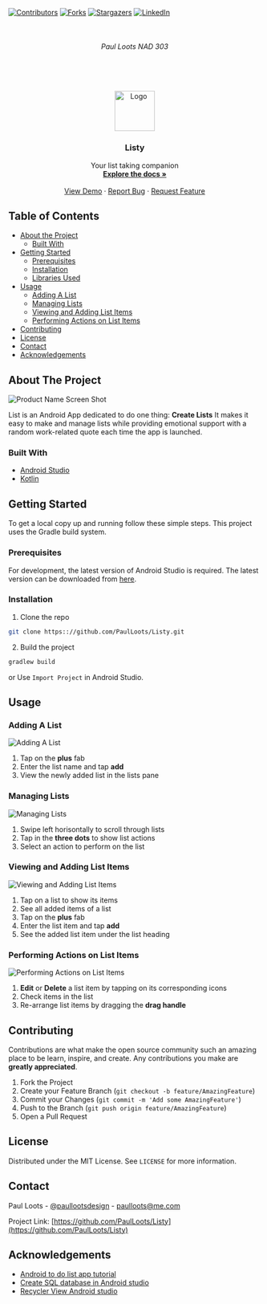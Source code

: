 
<!-- PROJECT SHIELDS -->
<!--
*** I'm using markdown "reference style" links for readability.
*** Reference links are enclosed in brackets [ ] instead of parentheses ( ).
*** See the bottom of this document for the declaration of the reference variables
-->
[![Contributors][contributors-shield]][contributors-url]
[![Forks][forks-shield]][forks-url]
[![Stargazers][stars-shield]][stars-url]
[![LinkedIn][linkedin-shield]][linkedin-url]



<!-- PROJECT LOGO -->
<br />
<h6 align="center">Paul Loots NAD 303</h6>
<br />
<br />
<p align="center">
   
  <a href="https://github.com/PaulLoots/Listy">
    <img src="images/logo.png" alt="Logo" width="80" height="80">
  </a>
  
  <h3 align="center">Listy</h3>

  <p align="center">
    Your list taking companion
    <br />
    <a href="https://github.com/PaulLoots/Listy"><strong>Explore the docs »</strong></a>
    <br />
    <br />
    <a href="https://github.com/PaulLoots/Listy">View Demo</a>
    ·
    <a href="https://github.com/PaulLoots/Listy/issues">Report Bug</a>
    ·
    <a href="https://github.com/PaulLoots/Listy/issues">Request Feature</a>
  </p>
</p>



<!-- TABLE OF CONTENTS -->
## Table of Contents

* [About the Project](#about-the-project)
  * [Built With](#built-with)
* [Getting Started](#getting-started)
  * [Prerequisites](#prerequisites)
  * [Installation](#installation)
  * [Libraries Used](#libraries-used)
* [Usage](#usage)
   * [Adding A List](#adding-a-list)
   * [Managing Lists](#managing-lists)
   * [Viewing and Adding List Items](#viewing-and-adding-list-items)
   * [Performing Actions on List Items](#performing-actions-on-list-items)
* [Contributing](#contributing)
* [License](#license)
* [Contact](#contact)
* [Acknowledgements](#acknowledgements)



<!-- ABOUT THE PROJECT -->
## About The Project

![Product Name Screen Shot][product-screenshot]

List is an Android App dedicated to do one thing: **Create Lists**
It makes it easy to make and manage lists while providing emotional support with a random work-related quote each time the app is launched.


### Built With

* [Android Studio](https://developer.android.com/studio/)
* [Kotlin](https://kotlinlang.org/docs/tutorials/kotlin-for-py/documentation.html)


<!-- GETTING STARTED -->
## Getting Started

To get a local copy up and running follow these simple steps. This project uses the Gradle build system.

### Prerequisites

For development, the latest version of Android Studio is required. The latest version can be downloaded from [here](https://developer.android.com/studio/).

### Installation
 
1. Clone the repo
```sh
git clone https:://github.com/PaulLoots/Listy.git
```
2. Build the project
```sh
gradlew build
```
or
Use `Import Project` in Android Studio.


<!-- USAGE EXAMPLES -->
## Usage

### Adding A List

![Adding A List][lists]

1. Tap on the **plus** fab
2. Enter the list name and tap **add**
3. View the newly added list in the lists pane

### Managing Lists

![Managing Lists][list-management]

1. Swipe left horisontally to scroll through lists
2. Tap in the **three dots** to show list actions
3. Select an action to perform on the list

### Viewing and Adding List Items

![Viewing and Adding List Items][list-details]

1. Tap on a list to show its items
2. See all added items of a list
3. Tap on the **plus** fab
4. Enter the list item and tap **add**
5. See the added list item under the list heading

### Performing Actions on List Items

![Performing Actions on List Items][list-item-management]

1. **Edit** or **Delete** a list item by tapping on its corresponding icons
2. Check items in the list 
3. Re-arrange list items by dragging the **drag handle**

<!-- CONTRIBUTING -->
## Contributing

Contributions are what make the open source community such an amazing place to be learn, inspire, and create. Any contributions you make are **greatly appreciated**.

1. Fork the Project
2. Create your Feature Branch (`git checkout -b feature/AmazingFeature`)
3. Commit your Changes (`git commit -m 'Add some AmazingFeature'`)
4. Push to the Branch (`git push origin feature/AmazingFeature`)
5. Open a Pull Request



<!-- LICENSE -->
## License

Distributed under the MIT License. See `LICENSE` for more information.



<!-- CONTACT -->
## Contact

Paul Loots - [@paullootsdesign](https://www.instagram.com/paullootsdesign/) - paulloots@me.com

Project Link: [https://github.com/PaulLoots/Listy](https://github.com/PaulLoots/Listy)



<!-- ACKNOWLEDGEMENTS -->
## Acknowledgements

* [Android to do list app tutorial](https://hub.packtpub.com/how-to-develop-a-simple-to-do-list-app-tutorial/)
* [Create SQL database in Android studio](https://dzone.com/articles/create-a-database-android-application-in-android-s)
* [Recycler View Android studio](https://developer.android.com/guide/topics/ui/layout/recyclerview)





<!-- MARKDOWN LINKS & IMAGES -->
<!-- https://www.markdownguide.org/basic-syntax/#reference-style-links -->
[contributors-shield]: https://img.shields.io/github/contributors/PaulLoots/Listy.svg?style=flat-square
[contributors-url]: https://github.com/PaulLoots/Listy/graphs/contributors
[forks-shield]: https://img.shields.io/github/forks/PaulLoots/Listy.svg?style=flat-square
[forks-url]: https://github.com/PaulLoots/Listy/network/members
[stars-shield]: https://img.shields.io/github/stars/PaulLoots/Listy.svg?style=flat-square
[stars-url]: https://github.com/PaulLoots/Listy/stargazers
[issues-shield]: https://img.shields.io/github/issues/PaulLoots/Listy.svg?style=flat-square
[issues-url]: https://github.com/PaulLoots/Listy/issues
[license-shield]: https://img.shields.io/github/license/PaulLoots/Listy.svg?style=flat-square
[license-url]: https://github.com/PaulLoots/Listy/master/LICENSE.txt
[linkedin-shield]: https://img.shields.io/badge/-LinkedIn-black.svg?style=flat-square&logo=linkedin&colorB=555
[linkedin-url]: https://www.linkedin.com/in/paullootsdesign
[product-screenshot]: images/overview.png
[lists]: images/lists.png
[list-details]: images/list_details.png
[list-management]: images/list_management.png
[list-item-management]: images/list_item_management.png
